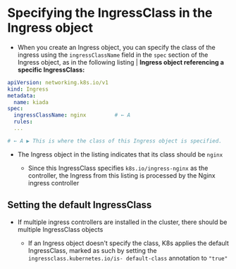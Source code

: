 # Specifying the IngressClass in the Ingress object

* When you create an Ingress object, you can specify the class of the ingress using the `ingressClassName` field in the `spec` section of the Ingress object, as in the following listing | **Ingress object referencing a specific IngressClass:**

```yaml
apiVersion: networking.k8s.io/v1
kind: Ingress
metadata:
  name: kiada
spec:
  ingressClassName: nginx         # ← A
  rules:
  ...

# ← A ▶︎ This is where the class of this Ingress object is specified.
```

* The Ingress object in the listing indicates that its class should be `nginx`

  * Since this IngressClass specifies `k8s.io/ingress-nginx` as the controller, the Ingress from this listing is processed by the Nginx ingress controller

## Setting the default IngressClass

* If multiple ingress controllers are installed in the cluster, there should be multiple IngressClass objects

  * If an Ingress object doesn't specify the class, K8s applies the default IngressClass, marked as such by setting the `ingressclass.kubernetes.io/is- default-class` annotation to `"true"`
